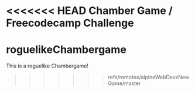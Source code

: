 <<<<<<< HEAD
Chamber Game / Freecodecamp Challenge
=======
# roguelikeChambergame
This is a roguelike Chambergame!
>>>>>>> refs/remotes/alpineWebDevsNewGame/master
